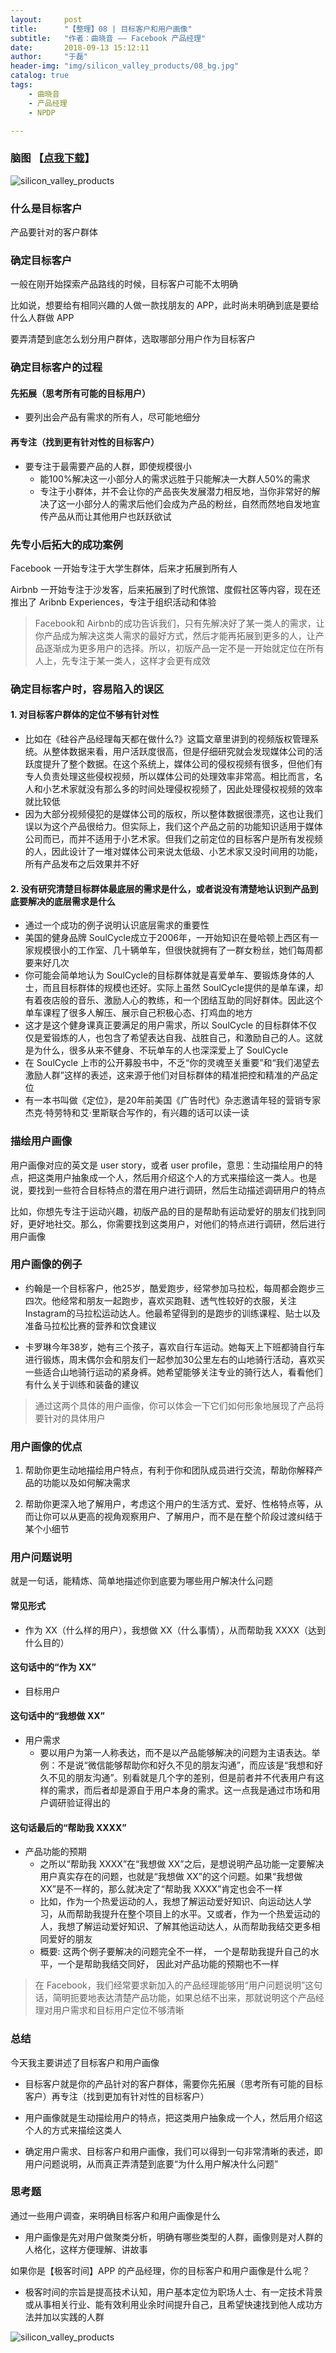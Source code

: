 ```yaml
---
layout:     post
title:      "【整理】08 | 目标客户和用户画像"
subtitle:   "作者：曲晓音 —— Facebook 产品经理"
date:       2018-09-13 15:12:11
author:     "于磊"
header-img: "img/silicon_valley_products/08_bg.jpg"
catalog: true
tags:
    - 曲晓音
    - 产品经理
    - NPDP

---
```




### 脑图 【[点我下载](https://github.com/yuleizhuai/resources/raw/master/management/NPDP/Silicon_valley_products/08TargetCustomersAndUserProfile.pdf)】

![silicon_valley_products](/img/silicon_valley_products/08TargetCustomersAndUserProfile.png)





### 什么是目标客户

产品要针对的客户群体

### 确定目标客户

一般在刚开始探索产品路线的时候，目标客户可能不太明确

比如说，想要给有相同兴趣的人做一款找朋友的 APP，此时尚未明确到底是要给什么人群做 APP

要弄清楚到底怎么划分用户群体，选取哪部分用户作为目标客户

### 确定目标客户的过程

#### 先拓展（思考所有可能的目标用户）

- 要列出会产品有需求的所有人，尽可能地细分

#### 再专注（找到更有针对性的目标客户）

- 要专注于最需要产品的人群，即使规模很小
  - 能100%解决这一小部分人的需求远胜于只能解决一大群人50%的需求
  - 专注于小群体，并不会让你的产品丧失发展潜力相反地，当你非常好的解决了这一小部分人的需求后他们会成为产品的粉丝，自然而然地自发地宣传产品从而让其他用户也跃跃欲试

### 先专小后拓大的成功案例

Facebook 一开始专注于大学生群体，后来才拓展到所有人

Airbnb 一开始专注于沙发客，后来拓展到了时代旅馆、度假社区等内容，现在还推出了 Aribnb Experiences，专注于组织活动和体验

> Facebook和 Airbnb的成功告诉我们，只有先解决好了某一类人的需求，让你产品成为解决这类人需求的最好方式，然后才能再拓展到更多的人，让产品逐渐成为更多用户的选择。所以，初版产品一定不是一开始就定位在所有人上，先专注于某一类人，这样才会更有成效

### 确定目标客户时，容易陷入的误区

#### 1. 对目标客户群体的定位不够有针对性

- 比如在《硅谷产品经理每天都在做什么?》这篇文章里讲到的视频版权管理系统。从整体数据来看，用户活跃度很高，但是仔细研究就会发现媒体公司的活跃度提升了整个数据。在这个系统上，媒体公司的侵权视频有很多，但他们有专人负责处理这些侵权视频，所以媒体公司的处理效率非常高。相比而言，名人和小艺术家就没有那么多的时间处理侵权视频了，因此处理侵权视频的效率就比较低
- 因为大部分视频侵犯的是媒体公司的版权，所以整体数据很漂亮，这也让我们误以为这个产品很给力。但实际上，我们这个产品之前的功能知识适用于媒体公司而已，而并不适用于小艺术家。但我们之前定位的目标客户是所有发视频的人，因此设计了一堆对媒体公司来说太低级、小艺术家又没时间用的功能，所有产品发布之后效果并不好

#### 2. 没有研究清楚目标群体最底层的需求是什么，或者说没有清楚地认识到产品到底要解决的底层需求是什么

- 通过一个成功的例子说明认识底层需求的重要性
- 美国的健身品牌 SoulCycle成立于2006年，一开始知识在曼哈顿上西区有一家规模很小的工作室、几十辆单车，但很快就拥有了一群女粉丝，她们每周都要来好几次
- 你可能会简单地认为 SoulCycle的目标群体就是喜爱单车、要锻炼身体的人士，而且目标群体的规模也还好。实际上虽然 SoulCycle提供的是单车课，却有着夜店般的音乐、激励人心的教练，和一个团结互助的同好群体。因此这个单车课程了很多人解压、展示自己积极心态、打鸡血的地方
- 这才是这个健身课真正要满足的用户需求，所以 SoulCycle 的目标群体不仅仅是爱锻炼的人，也包含了希望表达自我、战胜自己，和激励自己的人。这就是为什么，很多从来不健身、不玩单车的人也深深爱上了 SoulCycle
- 在 SoulCycle 上市的公开募股书中，不乏“你的灵魂至关重要”和“我们渴望去激励人群”这样的表述，这来源于他们对目标群体的精准把控和精准的产品定位
- 有一本书叫做《定位》，是20年前美国《广告时代》杂志邀请年轻的营销专家杰克·特劳特和艾·里斯联合写作的，有兴趣的话可以读一读

### 描绘用户画像

用户画像对应的英文是 user story，或者 user profile，意思：生动描绘用户的特点，把这类用户抽象成一个人，然后用介绍这个人的方式来描绘这一类人。也是说，要找到一些符合目标特点的潜在用户进行调研，然后生动描述调研用户的特点

比如，你想先专注于运动兴趣，初版产品的目的是帮助有运动爱好的朋友们找到同好，更好地社交。那么，你需要找到这类用户，对他们的特点进行调研，然后进行用户画像

### 用户画像的例子

- 约翰是一个目标客户，他25岁，酷爱跑步，经常参加马拉松，每周都会跑步三四次。他经常和朋友一起跑步，喜欢买跑鞋、透气性较好的衣服，关注 Instagram的马拉松运动达人。他最希望得到的是跑步的训练课程、贴士以及准备马拉松比赛的营养和饮食建议

- 卡罗琳今年38岁，她有三个孩子，喜欢自行车运动。她每天上下班都骑自行车进行锻炼，周末偶尔会和朋友们一起参加30公里左右的山地骑行活动，喜欢买一些适合山地骑行运动的紧身裤。她希望能够关注专业的骑行达人，看看他们有什么关于训练和装备的建议

> 通过这两个具体的用户画像，你可以体会一下它们如何形象地展现了产品将要针对的具体用户

### 用户画像的优点

1. 帮助你更生动地描绘用户特点，有利于你和团队成员进行交流，帮助你解释产品的功能以及如何解决需求

2. 帮助你更深入地了解用户，考虑这个用户的生活方式、爱好、性格特点等，从而让你可以从更高的视角观察用户、了解用户，而不是在整个阶段过渡纠结于某个小细节

### 用户问题说明

就是一句话，能精炼、简单地描述你到底要为哪些用户解决什么问题

#### 常见形式

- 作为 XX（什么样的用户），我想做 XX（什么事情），从而帮助我 XXXX（达到什么目的）

#### 这句话中的“作为 XX”

- 目标用户

#### 这句话中的“我想做 XX”

- 用户需求
  - 要以用户为第一人称表达，而不是以产品能够解决的问题为主语表达。举例：不是说“微信能够帮助你和好久不见的朋友沟通”，而应该是“我想和好久不见的朋友沟通”。别看就是几个字的差别，但是前者并不代表用户有这样的需求，而后者却是源自于用户本身的需求。这一点我是通过市场和用户调研验证得出的

#### 这句话最后的“帮助我 XXXX”

- 产品功能的预期
  - 之所以“帮助我 XXXX”在“我想做 XX”之后，是想说明产品功能一定要解决用户真实存在的问题，也就是“我想做 XX”的这个问题。如果“我想做 XX”是不一样的，那么就决定了“帮助我 XXXX”肯定也会不一样
  - 比如，作为一个热爱运动的人，我想了解运动爱好知识、向运动达人学习，从而帮助我提升在整个项目上的水平。又或者，作为一个热爱运动的人，我想了解运动爱好知识、了解其他运动达人，从而帮助我结交更多相同爱好的朋友
  - 概要: 这两个例子要解决的问题完全不一样，
    一个是帮助我提升自己的水平，一个是帮助我结交同好，
    因此对产品功能的预期也不一样

> 在 Facebook，我们经常要求新加入的产品经理能够用“用户问题说明”这句话，简明扼要地表达清楚产品功能，如果总结不出来，那就说明这个产品经理对用户需求和目标用户定位不够清晰

### 总结

今天我主要讲述了目标客户和用户画像

- 目标客户就是你的产品针对的客户群体，需要你先拓展（思考所有可能的目标客户）再专注（找到更加有针对性的目标客户）

- 用户画像就是生动描绘用户的特点，把这类用户抽象成一个人，然后用介绍这个人的方式来描绘这类人

- 确定用户需求、目标客户和用户画像，我们可以得到一句非常清晰的表述，即用户问题说明，从而真正弄清楚到底要“为什么用户解决什么问题”

### 思考题

通过一些用户调查，来明确目标客户和用户画像是什么

- 用户画像是先对用户做聚类分析，明确有哪些类型的人群，画像则是对人群的人格化，这样方便理解、讲故事

如果你是【极客时间】APP 的产品经理，你的目标客户和用户画像是什么呢？

- 极客时间的宗旨是提高技术认知，用户基本定位为职场人士、有一定技术背景或从事相关行业、能有效利用业余时间提升自己，且希望快速找到他人成功方法并加以实践的人群





![silicon_valley_products](/img/silicon_valley_products/share.jpeg)



































